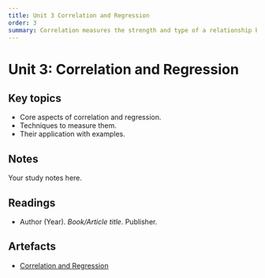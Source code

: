 ```yaml
---
title: Unit 3 Correlation and Regression
order: 3
summary: Correlation measures the strength and type of a relationship between variables, while regression models that relationship with an equation for prediction.
---
```


# Unit 3: Correlation and Regression

## Key topics
- Core aspects of correlation and regression.
- Techniques to measure them.
- Their application with examples.

## Notes
Your study notes here.

## Readings
- Author (Year). *Book/Article title*. Publisher.

## Artefacts
- [Correlation and Regression](../../artefacts/module-3/unit-03-corr-reg-activity-notebook.ipynb)